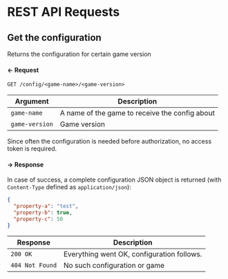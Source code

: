 
# REST API Requests

## Get the configuration

Returns the configuration for certain game version

#### ← Request

```rest
GET /config/<game-name>/<game-version>
```

| Argument         | Description                                                              |
|------------------|--------------------------------------------------------------------------|
| `game-name`      | A name of the game to receive the config about                           |
| `game-version`   | Game version                                                             |

Since often the configuration is needed before authorization, no access token is required.

#### → Response

In case of success, a complete configuration JSON object is returned 
(with `Content-Type` defined as `application/json`):
```json
{
  "property-a": "test", 
  "property-b": true, 
  "property-c": 50
}
```

| Response         | Description                                          |
|------------------|------------------------------------------------------|
| `200 OK`         | Everything went OK, configuration follows.           |
| `404 Not Found`  | No such configuration or game                        |
